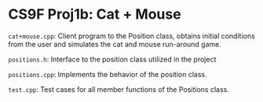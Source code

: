 # CS9F Proj1b: Cat + Mouse

`cat+mouse.cpp`: Client program to the Position class, obtains initial conditions from the user and simulates the cat and mouse run-around game.

`positions.h`: Interface to the position class utilized in the project

`positions.cpp`: Implements the behavior of the position class.

`test.cpp`: Test cases for all member functions of the Positions class.